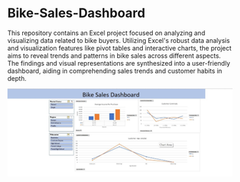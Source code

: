 # Bike-Sales-Dashboard

This repository contains an Excel project focused on analyzing and visualizing data related to bike buyers. Utilizing Excel's robust data analysis and visualization features like pivot tables and interactive charts, the project aims to reveal trends and patterns in bike sales across different aspects. The findings and visual representations are synthesized into a user-friendly dashboard, aiding in comprehending sales trends and customer habits in depth.

![Dashboard Screenshot](https://raw.githubusercontent.com/kmudike/Bike-Sales-Dashboard/main/dashboard%20.jpg)

